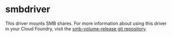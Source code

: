 # smbdriver
This driver mounts SMB shares. For more information about using this driver in your Cloud Foundry, visit the [smb-volume-release git repository](https://github.com/AbelHu/smb-volume-release).

